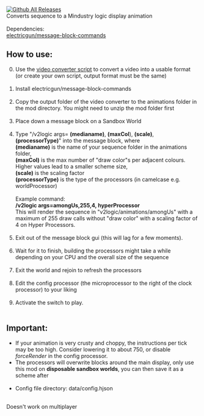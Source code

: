 [![Github All Releases](https://img.shields.io/github/downloads/electricgun/video-to-logic/total.svg)]() <br>
Converts sequence to a Mindustry logic display animation <br> <br>
Dependencies: <br> 
[electricgun/message-block-commands](https://github.com/ElectricGun/message-block-commands)
## How to use:
0. Use the [video converter script](https://github.com/ElectricGun/video-converter/releases/latest "Video Converter") to convert a video into a usable format (or create your own script, output format must be the same) <br> <br>
1. Install electricgun/message-block-commands <br> <br>
2. Copy the output folder of the video converter to the animations folder in the mod directory. You might need to unzip the mod folder first <br> <br>
3. Place down a message block on a Sandbox World <br> <br>
4. Type "/v2logic args= **(medianame)**, **(maxCol**), **(scale)**, **(processorType)**" into the message block, where <br>**(medianame)** is the name of your sequence folder in the animations folder, <br> **(maxCol)** is the max number of "draw color"s per adjacent colours. Higher values lead to a smaller scheme size, <br> **(scale)** is the scaling factor <br> **(processorType)** is the type of the processors (in camelcase e.g. worldProcessor) <br>  <br>Example command: <br>**/v2logic args=amongUs,255,4, hyperProcessor** <br> This will render the sequence in "v2logic/animations/amongUs" with a maximum of 255 draw calls without "draw color" with a scaling factor of 4 on Hyper Processors. <br> <br>
5. Exit out of the message block gui (this will lag for a few moments). <br> <br>
6. Wait for it to finish, building the processors might take a while depending on your CPU and the overall size of the sequence <br> <br>
7. Exit the world and rejoin to refresh the processors <br> <br>
8. Edit the config processor (the microprocessor to the right of the clock processor) to your liking <br> <br>
9. Activate the switch to play. <br> <br>
## Important: 
- If your animation is very crusty and choppy, the instructions per tick may be too high. Consider lowering it to about 750, or disable *forceRender* in the config processor.
- The processors will overwrite blocks around the main display, only use this mod on **disposable sandbox worlds**, you can then save it as a scheme after <br> <br>
- Config file directory: data/config.hjson <br>
<br>
Doesn't work on multiplayer
